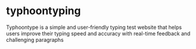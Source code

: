 # typhoontyping
Typhoontype is a simple and user-friendly typing test website that helps users improve their typing speed and accuracy with real-time feedback and challenging paragraphs
